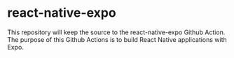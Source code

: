 # react-native-expo

This repository will keep the source to the react-native-expo Github Action.
The purpose of this Github Actions is to build React Native applications with Expo.